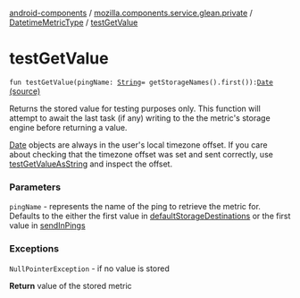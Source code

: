 [android-components](../../index.md) / [mozilla.components.service.glean.private](../index.md) / [DatetimeMetricType](index.md) / [testGetValue](./test-get-value.md)

# testGetValue

`fun testGetValue(pingName: `[`String`](https://kotlinlang.org/api/latest/jvm/stdlib/kotlin/-string/index.html)` = getStorageNames().first()): `[`Date`](https://developer.android.com/reference/java/util/Date.html) [(source)](https://github.com/mozilla-mobile/android-components/blob/master/components/service/glean/src/main/java/mozilla/components/service/glean/private/DatetimeMetricType.kt#L133)

Returns the stored value for testing purposes only. This function will attempt to await the
last task (if any) writing to the the metric's storage engine before returning a value.

[Date](https://developer.android.com/reference/java/util/Date.html) objects are always in the user's local timezone offset. If you
care about checking that the timezone offset was set and sent correctly, use
[testGetValueAsString](test-get-value-as-string.md) and inspect the offset.

### Parameters

`pingName` - represents the name of the ping to retrieve the metric for.  Defaults
    to the either the first value in [defaultStorageDestinations](default-storage-destinations.md) or the first
    value in [sendInPings](send-in-pings.md)

### Exceptions

`NullPointerException` - if no value is stored

**Return**
value of the stored metric

